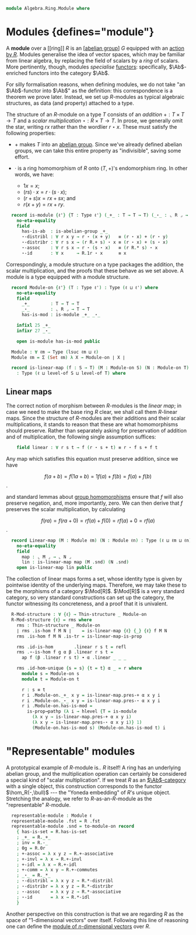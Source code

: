 <!--
```agda
open import Algebra.Group.Notation
open import Algebra.Group.Ab
open import Algebra.Group
open import Algebra.Ring

open import Cat.Displayed.Univalence.Thin
open import Cat.Prelude hiding (_+_)

import Cat.Reasoning
```
-->

```agda
module Algebra.Ring.Module where
```

<!--
```agda
private variable
  ℓm ℓn : Level
  S T : Type ℓm

private module Mod {ℓ} (R : Ring ℓ) where
  private module R = Ring-on (R .snd)
  open Displayed
  open Total-hom
  open Functor
```
-->

# Modules {defines="module"}

A **module** over a [[ring]] $R$ is an [[abelian group]] $G$ equipped
with an [action by $R$]. Modules generalise the idea of vector spaces,
which may be familiar from linear algebra, by replacing the field of
scalars by a _ring_ of scalars. More pertinently, though, modules
_specialise_ [functors]: specifically, $\Ab$-enriched functors into the
category $\Ab$.

[functors]: Cat.Abelian.Instances.Functor.html
[action by $R$]: Algebra.Ring.Module.Action.html

For silly formalisation reasons, when defining modules, we do not take
"an $\Ab$-functor into $\Ab$" as the definition: this correspondence is
a theorem we prove later. Instead, we set up $R$-modules as typical
algebraic structures, as data (and property) attached to a type.

The structure of an $R$-module on a type $T$ consists of an _addition_
$+ : T \times T \to T$ and a _scalar multiplication_ $\star : R \times T
\to T$. In prose, we generally omit the star, writing $rx$ rather than
the wordlier $r \star x$. These must satisfy the following properties:

- $+$ makes $T$ into an [abelian group]. Since we've already defined
abelian groups, we can take this entire property as "indivisible",
saving some effort.

- $·$ is a ring homomorphism of $R$ onto $(T, +)$'s endomorphism ring. In
other words, we have:

  * $1x = x$;
  * $(rs) \cdot x = r \cdot (s \cdot x)$;
  * $(r + s)x = rx + sx$; and
  * $r(x + y) = rx + ry$.

[abelian group]: Algebra.Group.Ab.html

```agda
  record is-module {ℓ'} {T : Type ℓ'} (_+_ : T → T → T) (_⋆_ : ⌞ R ⌟ → T → T) : Type (ℓ ⊔ ℓ') where
    no-eta-equality
    field
      has-is-ab  : is-abelian-group _+_
      ⋆-distribl : ∀ r x y → r ⋆ (x + y)   ≡ (r ⋆ x) + (r ⋆ y)
      ⋆-distribr : ∀ r s x → (r R.+ s) ⋆ x ≡ (r ⋆ x) + (s ⋆ x)
      ⋆-assoc    : ∀ r s x → r ⋆ (s ⋆ x)   ≡ (r R.* s) ⋆ x
      ⋆-id       : ∀ x     → R.1r ⋆ x      ≡ x
```

<!--
```agda
    private
      ug : Group-on _
      ug = record { has-is-group = is-abelian-group.has-is-group has-is-ab }

    module ab = Additive-notation ug
    private module ab' = is-abelian-group has-is-ab renaming (commutes to +-comm)

    open ab using (-_ ; 0g ; +-invr ; +-invl ; +-assoc ; +-idl ; +-idr ; neg-0 ; neg-comm ; neg-neg ; has-is-set) public
    open ab' using (+-comm) public

    abstract
      ⋆-is-group-hom : ∀ {r} → is-group-hom ug ug (r ⋆_)
      ⋆-is-group-hom .is-group-hom.pres-⋆ x y = ⋆-distribl _ x y

    private module ⋆gh {r} = is-group-hom (⋆-is-group-hom {r}) renaming (pres-id to ⋆-idr ; pres-inv to ⋆-invr)
    open ⋆gh public using (⋆-idr ; ⋆-invr)

  private unquoteDecl eqv = declare-record-iso eqv (quote is-module)
```
-->

Correspondingly, a module structure on a type packages the addition, the
scalar multiplication, and the proofs that these behave as we set above.
A module is a type equipped with a module structure.

```agda
  record Module-on {ℓ'} (T : Type ℓ') : Type (ℓ ⊔ ℓ') where
    no-eta-equality
    field
      _+_        : T → T → T
      _⋆_        : ⌞ R ⌟ → T → T
      has-is-mod : is-module _+_ _⋆_

    infixl 25 _+_
    infixr 27 _⋆_

    open is-module has-is-mod public
```

<!--
```agda
  Module-on→Group-on
    : ∀ {ℓm} {T : Type ℓm}
    → Module-on T
    → Group-on T
  Module-on→Group-on M = record { has-is-group = is-abelian-group.has-is-group (Module-on.has-is-ab M) }

  Module-on→Abelian-group-on
    : ∀ {ℓm} {T : Type ℓm}
    → Module-on T
    → Abelian-group-on T
  Module-on→Abelian-group-on M = record { has-is-ab = Module-on.has-is-ab M }

  abstract instance
    H-Level-is-module
      : ∀ {ℓ'} {T : Type ℓ'} {_+_ : T → T → T} {_⋆_ : ⌞ R ⌟ → T → T} {n}
      → H-Level (is-module _+_ _⋆_) (suc n)
    H-Level-is-module {T = T} = prop-instance $ λ x →
      let
        instance
          _ : H-Level T 2
          _ = basic-instance 2 (is-module.has-is-set x)
      in Iso→is-hlevel 1 eqv (hlevel 1) x

  open Module-on ⦃ ... ⦄ hiding (has-is-set)
```
-->

```agda
  Module : ∀ ℓm → Type (lsuc ℓm ⊔ ℓ)
  Module ℓm = Σ (Set ℓm) λ X → Module-on ∣ X ∣

  record is-linear-map (f : S → T) (M : Module-on S) (N : Module-on T)
    : Type (ℓ ⊔ level-of S ⊔ level-of T) where
```

## Linear maps

The correct notion of morphism between $R$-modules is the _linear map_;
in case we need to make the base ring $R$ clear, we shall call them
$R$-linear maps. Since the structure of $R$-modules are their additions
and their scalar multiplications, it stands to reason that these are
what homomorphisms should preserve. Rather than separately asking for
preservation of addition and of multiplication, the following single
assumption suffices:

<!--
```agda
    no-eta-equality
    private instance
      _ = M
      _ = N
```
-->

```agda
    field linear : ∀ r s t → f (r ⋆ s + t) ≡ r ⋆ f s + f t
```

Any map which satisfies this equation must preserve addition, since we
have

$$
f(a+b) = f(1a+b) = 1f(a)+f(b) = f(a)+f(b)
$$.

and standard lemmas about [group homomorphisms] ensure that $f$ will
also preserve negation, and, more importantly, zero. We can then derive
that $f$ preserves the scalar multiplication, by calculating

[group homomorphisms]: Algebra.Group.html#group-homomorphisms

$$
f(ra) = f(ra + 0) = rf(a) + f(0) = rf(a) + 0 = rf(a)
$$.

<!--
```agda
    abstract
      has-is-gh : is-group-hom (Module-on→Group-on M) (Module-on→Group-on N) f
      has-is-gh .is-group-hom.pres-⋆ x y = ap f (ap₂ _+_ (sym (⋆-id _)) refl) ∙ linear _ _ _ ∙ ap₂ _+_ (⋆-id _) refl

    open is-group-hom has-is-gh
      renaming ( pres-⋆ to pres-+ ; pres-id to pres-0 ; pres-inv to pres-neg)
      public

    abstract
      pres-⋆ : ∀ r s → f (r ⋆ s) ≡ r ⋆ f s
      pres-⋆ r s = ap f (sym +-idr) ∙ linear _ _ _ ∙ ap (r ⋆ f s +_) pres-0 ∙ +-idr

  private unquoteDecl eqv' = declare-record-iso eqv' (quote is-linear-map)
  open is-linear-map using (linear) public

  -- There are too many possible instances in scope for instance search
  -- to solve this one, but fortunately it's pretty short:

  abstract
    is-linear-map-is-prop
      : ∀ {M : Module-on T} {N : Module-on S} {f : T → S}
      → is-prop (is-linear-map f M N)
    is-linear-map-is-prop {S = S} {N = N} =
      Iso→is-hlevel 1 eqv' $
      Π-is-hlevel³ 1 λ _ _ _ →
      Module-on.ab.has-is-set N _ _

    instance
      H-Level-is-linear-map
        : ∀ {M : Module-on T} {N : Module-on S} {f : T → S} {n}
        → H-Level (is-linear-map f M N) (suc n)
      H-Level-is-linear-map = prop-instance is-linear-map-is-prop
```
-->

```agda
  record Linear-map (M : Module ℓm) (N : Module ℓn) : Type (ℓ ⊔ ℓm ⊔ ℓn) where
    no-eta-equality
    field
      map : ⌞ M ⌟ → ⌞ N ⌟
      lin : is-linear-map map (M .snd) (N .snd)
    open is-linear-map lin public
```

The collection of linear maps forms a set, whose identity type is given
by pointwise identity of the underlying maps. Therefore, we may take
these to be the morphisms of a category $\Mod[R]$. $\Mod[R]$ is a very
standard category, so very standard constructions can set up the
category, the functor witnessing its concreteness, and a proof that it
is univalent.

<!--
```agda
  private unquoteDecl eqv'' = declare-record-iso eqv'' (quote Linear-map)
  abstract
    Linear-map-is-set
      : ∀ {ℓ' ℓ''} {M : Module ℓ'} {N : Module ℓ''}
      → is-set (Linear-map M N)
    Linear-map-is-set {N = N} =
      Iso→is-hlevel 2 eqv'' $
        Σ-is-hlevel 2 (fun-is-hlevel 2 (N .fst .is-tr)) λ x → is-prop→is-set (hlevel 1)

    instance
      H-Level-Linear-map
        : ∀ {ℓ' ℓ''} {M : Module ℓ'} {N : Module ℓ''} {n}
        → H-Level (Linear-map M N) (suc (suc n))
      H-Level-Linear-map {N = N} {n = n} = basic-instance (suc (suc zero)) Linear-map-is-set

  open Linear-map public

  Linear-map-path
    : ∀ {M : Module ℓm} {N : Module ℓn} {f g : Linear-map M N}
    → (∀ x → f .map x ≡ g .map x)
    → f ≡ g
  Linear-map-path p i .map x = p x i
  Linear-map-path {M = M} {N} {f} {g} p i .lin =
    is-prop→pathp (λ i → hlevel {T = is-linear-map (λ x → p x i) (M .snd) (N .snd)} 1)
      (f .lin) (g .lin) i
```
-->

```agda
  R-Mod-structure : ∀ {ℓ} → Thin-structure _ Module-on
  R-Mod-structure {ℓ} = rms where
    rms : Thin-structure _ Module-on
    ∣ rms .is-hom f M N ∣    = is-linear-map {ℓ} {_} {ℓ} f M N
    rms .is-hom f M N .is-tr = is-linear-map-is-prop

    rms .id-is-hom        .linear r s t = refl
    rms .∘-is-hom f g α β .linear r s t =
      ap f (β .linear r s t) ∙ α .linear _ _ _

    rms .id-hom-unique {s = s} {t = t} α _ = r where
      module s = Module-on s
      module t = Module-on t

      r : s ≡ t
      r i .Module-on._+_ x y = is-linear-map.pres-+ α x y i
      r i .Module-on._⋆_ x y = is-linear-map.pres-⋆ α x y i
      r i .Module-on.has-is-mod =
        is-prop→pathp (λ i → hlevel {T = is-module
          (λ x y → is-linear-map.pres-+ α x y i)
          (λ x y → is-linear-map.pres-⋆ α x y i)} 1)
          (Module-on.has-is-mod s) (Module-on.has-is-mod t) i
```

<!--
```agda
  R-Mod : ∀ ℓm → Precategory (lsuc ℓm ⊔ ℓ) (ℓm ⊔ ℓ)
  R-Mod ℓm = Structured-objects (R-Mod-structure {ℓm})

  Forget-module : ∀ ℓm → Functor (R-Mod ℓm) (Sets ℓm)
  Forget-module _ = Forget-structure R-Mod-structure

  record make-module {ℓm} (M : Type ℓm) : Type (ℓm ⊔ ℓ) where
    field
      has-is-set : is-set M
      _+_ : M → M → M
      inv : M → M
      0g  : M

      +-assoc : ∀ x y z → x + (y + z) ≡ (x + y) + z
      +-invl  : ∀ x → inv x + x ≡ 0g
      +-idl   : ∀ x → 0g + x ≡ x
      +-comm  : ∀ x y → x + y ≡ y + x

      _⋆_ : ⌞ R ⌟ → M → M

      ⋆-distribl : ∀ r x y → r ⋆ (x + y)   ≡ (r ⋆ x) + (r ⋆ y)
      ⋆-distribr : ∀ r s x → (r R.+ s) ⋆ x ≡ (r ⋆ x) + (s ⋆ x)
      ⋆-assoc    : ∀ r s x → r ⋆ (s ⋆ x)   ≡ ((r R.* s) ⋆ x)
      ⋆-id       : ∀ x     → R.1r ⋆ x      ≡ x

  to-module-on : ∀ {ℓm} {M : Type ℓm} → make-module M → Module-on M
  to-module-on m .Module-on._+_ = make-module._+_ m
  to-module-on m .Module-on._⋆_ = make-module._⋆_ m
  to-module-on m .Module-on.has-is-mod = mod where
    gr : Group-on _
    gr = to-group-on λ where
      .make-group.group-is-set → make-module.has-is-set m
      .make-group.unit → make-module.0g m
      .make-group.mul → make-module._+_ m
      .make-group.inv → make-module.inv m
      .make-group.assoc → make-module.+-assoc m
      .make-group.invl → make-module.+-invl m
      .make-group.idl → make-module.+-idl m

    mod : is-module _ _
    mod .is-module.has-is-ab .is-abelian-group.has-is-group = gr .Group-on.has-is-group
    mod .is-module.has-is-ab .is-abelian-group.commutes = make-module.+-comm m _ _
    mod .is-module.⋆-distribl = make-module.⋆-distribl m
    mod .is-module.⋆-distribr = make-module.⋆-distribr m
    mod .is-module.⋆-assoc = make-module.⋆-assoc m
    mod .is-module.⋆-id = make-module.⋆-id m

  to-module : ∀ {ℓm} {M : Type ℓm} → make-module M → Module ℓm
  ∣ to-module m .fst ∣ = _
  to-module m .fst .is-tr = make-module.has-is-set m
  to-module m .snd = to-module-on m
```
-->

# "Representable" modules

A prototypical example of $R$-module is.. $R$ itself! A ring has an
underlying abelian group, and the multiplication operation can certainly
be considered a special kind of "scalar multiplication". If we treat $R$
as an [$\Ab$-category] with a single object, this construction
corresponds to the functor $\hom_R(-,\bull)$ --- the "Yoneda embedding"
of $R$'s unique object. Stretching the analogy, we refer to
$R$-as-an-$R$-module as the "representable" $R$-module.

[$\Ab$-category]: Cat.Abelian.Base.html

```agda
  representable-module : Module ℓ
  representable-module .fst = R .fst
  representable-module .snd = to-module-on record
    { has-is-set = R.has-is-set
    ; _+_ = R._+_
    ; inv = R.-_
    ; 0g = R.0r
    ; +-assoc = λ x y z → R.+-associative
    ; +-invl = λ x → R.+-invl
    ; +-idl = λ x → R.+-idl
    ; +-comm = λ x y → R.+-commutes
    ; _⋆_ = R._*_
    ; ⋆-distribl = λ x y z → R.*-distribl
    ; ⋆-distribr = λ x y z → R.*-distribr
    ; ⋆-assoc    = λ x y z → R.*-associative
    ; ⋆-id       = λ x → R.*-idl
    }
```

Another perspective on this construction is that we are regarding $R$ as
the space of "1-dimensional vectors" over itself. Following this line of
reasoning one can define the [module of $n$-dimensional vectors] over $R$.

[module of $n$-dimensional vectors]: Algebra.Ring.Module.Vec.html

<!--
```agda
-- Hide the constructions that take the base ring as an explicit
-- argument:
open Mod
  hiding
    ( Linear-map
    ; Linear-map-path
    ; is-linear-map
    ; to-module
    ; to-module-on
    ; Module-on→Group-on
    ; Module-on→Abelian-group-on
    ; H-Level-is-linear-map
    ; H-Level-is-module
    )
  public

-- And open them here where R is implicit instead:
module _ {ℓ} {R : Ring ℓ} where
  open Mod R
    using
      ( Linear-map
      ; Linear-map-path
      ; is-linear-map
      ; to-module
      ; to-module-on
      ; Module-on→Group-on
      ; Module-on→Abelian-group-on
      ; H-Level-is-linear-map
      ; H-Level-is-module
      )
    public

  Extensional-linear-map
    : ∀ {ℓr} {M : Module R ℓm} {N : Module R ℓn}
    → ⦃ ext : Extensional (⌞ M ⌟ → ⌞ N ⌟) ℓr ⦄
    → Extensional (Linear-map M N) ℓr
  Extensional-linear-map ⦃ ext ⦄ = injection→extensional! (λ p → Linear-map-path (happly p)) ext

  instance
    extensionality-linear-map : {M : Module R ℓm} {N : Module R ℓn} → Extensionality (Linear-map M N)
    extensionality-linear-map = record { lemma = quote Extensional-linear-map }

module R-Mod {ℓ ℓm} {R : Ring ℓ} = Cat.Reasoning (R-Mod R ℓm)

hom→linear-map
  : ∀ {ℓ ℓm} {R : Ring ℓ} {M N : Module R ℓm}
  → R-Mod.Hom M N
  → Linear-map M N
hom→linear-map h .map = h .hom
hom→linear-map h .lin = h .preserves

linear-map→hom
  : ∀ {ℓ ℓm} {R : Ring ℓ} {M N : Module R ℓm}
  → Linear-map M N
  → R-Mod.Hom M N
linear-map→hom h .hom       = h .map
linear-map→hom h .preserves = h .lin
```
-->
